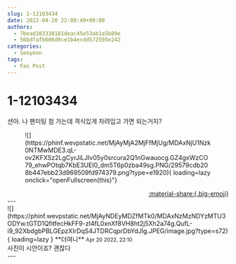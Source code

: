 ```yaml
---
slug: 1-12103434
date: 2022-04-20 22:09:49+09:00
authors:
  - 7bead103338181deac45e53ab1a5b89e
  - 56bdfafb606d9ce1b4ecdd572595e242
categories:
  - Seoyeon
tags:
  - Fan Post
---
```


# 1-12103434

<div class="post-container" markdown="1">
<div class="content-container md-sidebar__scrollwrap" markdown="1">

션아. 나 팬미팅 첨 가는데 격식있게 차려입고 가면 되는거지?
<figure markdown="1">
![](https://phinf.wevpstatic.net/MjAyMjA2MjFfMjUg/MDAxNjU1Nzk0NTMwMDE3.qL-ov2KFXSz2LgCyrJiLJIv05y0srcura2Q1nGwauocg.GZ4gxWzCO79_ehwPOtqb7KbE3UEI0_dm5T6p0zba49sg.PNG/29579cdb208b447ebb23d969509fd974379.png?type=e1920){ loading=lazy onclick="openFullscreen(this)"}
</figure>


</div>
</div>

<div style="text-align: right;" markdown="1">
<a href="https://weverse.io/fromis9/fanpost/1-12103434" style="text-align: right;">:material-share:{.big-emoji}</a>
</div>
---

<div class="comments-container md-sidebar__scrollwrap" markdown="1">
<div class="comment" markdown="1">
<div class='id-container' markdown="1">
![](https://phinf.wevpstatic.net/MjAyNDEyMDZfMTk0/MDAxNzMzNDYzMTU3ODYw.tGTD1QfitfecHkFF9-zI4fL0xnXf8VH8ht2j5Xh2a74g.QufL-i9_92XbdgbPBLGEpzXIrDqS4JTDRCqprDbYdJIg.JPEG/image.jpg?type=s72){ loading=lazy }
**<span class="artist">더여니</span>** <small>Apr 20 2022, 22:10</small><br>
</div>
<div class='comment-body' markdown="1">
사진이 시안이죠? 괜찮다
</div>
</div>
</div>
---
